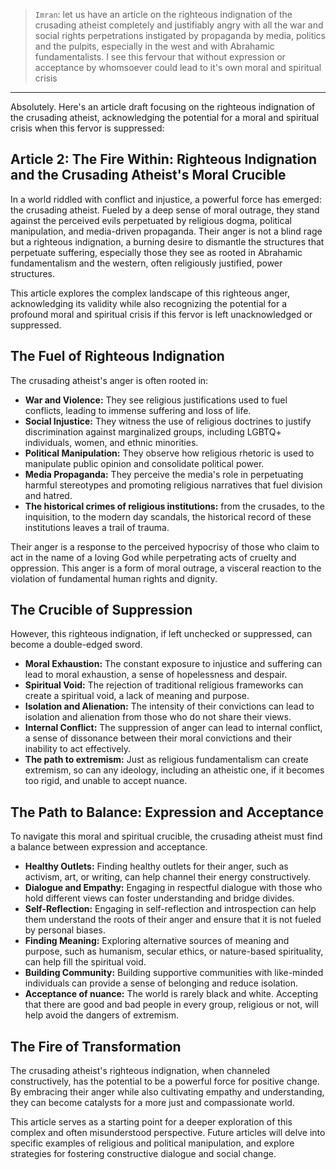 > `Imran`:  let us have an article on the righteous indignation of the crusading atheist completely and justifiably angry with all the war and social rights perpetrations instigated by propaganda by media, politics and the pulpits, especially in the west and with Abrahamic fundamentalists. I see this fervour that without expression or acceptance by whomsoever could lead to it's own moral and spiritual crisis

---

Absolutely. Here's an article draft focusing on the righteous indignation of the crusading atheist, acknowledging the potential for a moral and spiritual crisis when this fervor is suppressed:

## Article 2: The Fire Within: Righteous Indignation and the Crusading Atheist's Moral Crucible

In a world riddled with conflict and injustice, a powerful force has emerged: the crusading atheist. Fueled by a deep sense of moral outrage, they stand against the perceived evils perpetuated by religious dogma, political manipulation, and media-driven propaganda. Their anger is not a blind rage but a righteous indignation, a burning desire to dismantle the structures that perpetuate suffering, especially those they see as rooted in Abrahamic fundamentalism and the western, often religiously justified, power structures.

This article explores the complex landscape of this righteous anger, acknowledging its validity while also recognizing the potential for a profound moral and spiritual crisis if this fervor is left unacknowledged or suppressed.

## The Fuel of Righteous Indignation

The crusading atheist's anger is often rooted in:

* **War and Violence:** They see religious justifications used to fuel conflicts, leading to immense suffering and loss of life.
* **Social Injustice:** They witness the use of religious doctrines to justify discrimination against marginalized groups, including LGBTQ+ individuals, women, and ethnic minorities.
* **Political Manipulation:** They observe how religious rhetoric is used to manipulate public opinion and consolidate political power.
* **Media Propaganda:** They perceive the media's role in perpetuating harmful stereotypes and promoting religious narratives that fuel division and hatred.
* **The historical crimes of religious institutions:** from the crusades, to the inquisition, to the modern day scandals, the historical record of these institutions leaves a trail of trauma.

Their anger is a response to the perceived hypocrisy of those who claim to act in the name of a loving God while perpetrating acts of cruelty and oppression. This anger is a form of moral outrage, a visceral reaction to the violation of fundamental human rights and dignity.

## The Crucible of Suppression

However, this righteous indignation, if left unchecked or suppressed, can become a double-edged sword.

* **Moral Exhaustion:** The constant exposure to injustice and suffering can lead to moral exhaustion, a sense of hopelessness and despair.
* **Spiritual Void:** The rejection of traditional religious frameworks can create a spiritual void, a lack of meaning and purpose.
* **Isolation and Alienation:** The intensity of their convictions can lead to isolation and alienation from those who do not share their views.
* **Internal Conflict:** The suppression of anger can lead to internal conflict, a sense of dissonance between their moral convictions and their inability to act effectively.
* **The path to extremism:** Just as religious fundamentalism can create extremism, so can any ideology, including an atheistic one, if it becomes too rigid, and unable to accept nuance.

## The Path to Balance: Expression and Acceptance

To navigate this moral and spiritual crucible, the crusading atheist must find a balance between expression and acceptance.

* **Healthy Outlets:** Finding healthy outlets for their anger, such as activism, art, or writing, can help channel their energy constructively.
* **Dialogue and Empathy:** Engaging in respectful dialogue with those who hold different views can foster understanding and bridge divides.
* **Self-Reflection:** Engaging in self-reflection and introspection can help them understand the roots of their anger and ensure that it is not fueled by personal biases.
* **Finding Meaning:** Exploring alternative sources of meaning and purpose, such as humanism, secular ethics, or nature-based spirituality, can help fill the spiritual void.
* **Building Community:** Building supportive communities with like-minded individuals can provide a sense of belonging and reduce isolation.
* **Acceptance of nuance:** The world is rarely black and white. Accepting that there are good and bad people in every group, religious or not, will help avoid the dangers of extremism.

## The Fire of Transformation

The crusading atheist's righteous indignation, when channeled constructively, has the potential to be a powerful force for positive change. By embracing their anger while also cultivating empathy and understanding, they can become catalysts for a more just and compassionate world.

This article serves as a starting point for a deeper exploration of this complex and often misunderstood perspective. Future articles will delve into specific examples of religious and political manipulation, and explore strategies for fostering constructive dialogue and social change.
